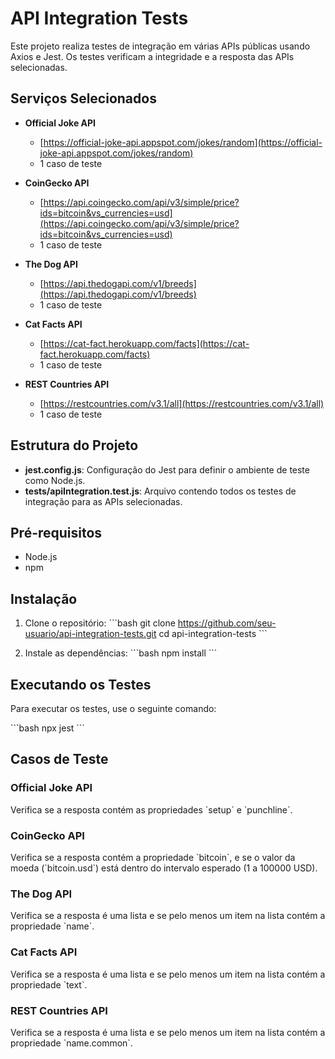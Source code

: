 
# API Integration Tests

Este projeto realiza testes de integração em várias APIs públicas usando Axios e Jest. Os testes verificam a integridade e a resposta das APIs selecionadas.

## Serviços Selecionados

- **Official Joke API**
  - [https://official-joke-api.appspot.com/jokes/random](https://official-joke-api.appspot.com/jokes/random)
  - 1 caso de teste

- **CoinGecko API**
  - [https://api.coingecko.com/api/v3/simple/price?ids=bitcoin&vs_currencies=usd](https://api.coingecko.com/api/v3/simple/price?ids=bitcoin&vs_currencies=usd)
  - 1 caso de teste

- **The Dog API**
  - [https://api.thedogapi.com/v1/breeds](https://api.thedogapi.com/v1/breeds)
  - 1 caso de teste

- **Cat Facts API**
  - [https://cat-fact.herokuapp.com/facts](https://cat-fact.herokuapp.com/facts)
  - 1 caso de teste

- **REST Countries API**
  - [https://restcountries.com/v3.1/all](https://restcountries.com/v3.1/all)
  - 1 caso de teste

## Estrutura do Projeto

- **jest.config.js**: Configuração do Jest para definir o ambiente de teste como Node.js.
- **tests/apiIntegration.test.js**: Arquivo contendo todos os testes de integração para as APIs selecionadas.

## Pré-requisitos

- Node.js
- npm

## Instalação

1. Clone o repositório:
   \`\`\`bash
   git clone https://github.com/seu-usuario/api-integration-tests.git
   cd api-integration-tests
   \`\`\`

2. Instale as dependências:
   \`\`\`bash
   npm install
   \`\`\`

## Executando os Testes

Para executar os testes, use o seguinte comando:

\`\`\`bash
npx jest
\`\`\`

## Casos de Teste

### Official Joke API

Verifica se a resposta contém as propriedades \`setup\` e \`punchline\`.

### CoinGecko API

Verifica se a resposta contém a propriedade \`bitcoin\`, e se o valor da moeda (\`bitcoin.usd\`) está dentro do intervalo esperado (1 a 100000 USD).

### The Dog API

Verifica se a resposta é uma lista e se pelo menos um item na lista contém a propriedade \`name\`.

### Cat Facts API

Verifica se a resposta é uma lista e se pelo menos um item na lista contém a propriedade \`text\`.

### REST Countries API

Verifica se a resposta é uma lista e se pelo menos um item na lista contém a propriedade \`name.common\`.